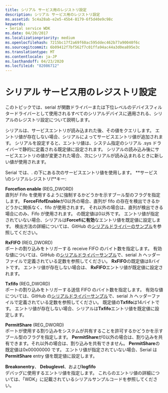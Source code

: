 ```yaml
---
title: シリアル サービス用のレジストリ設定
description: シリアル サービス用のレジストリ設定
ms.assetid: 5c4a28ab-e2e5-45b4-8179-6f5d40e9c98c
keywords:
- Serial service WDK
ms.date: 04/20/2017
ms.localizationpriority: medium
ms.openlocfilehash: 7215bc17f2a69f60ac595ddec462b77a90040f6c
ms.sourcegitcommit: 6b09412f7bf562f7c01ffa94ac44a3d0ea895e3c
ms.translationtype: MT
ms.contentlocale: ja-JP
ms.lasthandoff: 04/23/2020
ms.locfileid: "82086712"
---
```

# <a name="registry-settings-for-the-serial-service"></a>シリアル サービス用のレジストリ設定





このトピックでは、serial が関数ドライバーまたは下位レベルのデバイスフィルタードライバーとして使用されるすべてのシリアルデバイスに適用される、シリアルのレジストリ設定について説明します。

シリアルは、サービスエントリが読み込まれた後、その値をクエリします。 エントリ値が存在しない場合、シリアルによってサービスエントリ値が追加されます。 シリアルを設定すると、エントリ値は、システム指定のシリアル .sys ドライバーで静的に定義される既定値に設定されます。 シリアルの読み込み後にサービスエントリの値が変更された場合、次にシリアルが読み込まれるときに新しい値が使用されます。

Serial では、. の下にある次のサービスエントリ値を使用します。 **サービス\\のシリアルレジストリ\\**キー:

<a href="" id="forcefifoenable--reg-dword-"></a>**Forcefion enable** (REG\_DWORD)  
直列が Fifo を使用するように強制するかどうかを示すブール型のフラグを指定します。 **ForceFifofEnable**が0以外の場合、直列が fifo の存在を検出できるかどうかに関係なく、fifo が使用されます。 それ以外の場合は、直列が検出できる場合にのみ、Fifo が使用されます。 の既定値は0以外です。 エントリ値が指定されていない場合、シリアルは**Forcefiに有効**なエントリ値を既定値に設定します。 検出方法の詳細については、GitHub の[シリアルドライバーのサンプル](https://github.com/Microsoft/Windows-driver-samples/tree/master/serial/serial)を参照してください。

<a href="" id="rxfifo--reg-dword-"></a>**RxFIFO** (REG\_DWORD)  
ポートの割り込みをトリガーする receive FIFO のバイト数を指定します。 有効な値については、GitHub の[シリアルドライバーサンプル](https://github.com/Microsoft/Windows-driver-samples/tree/master/serial/serial)で、serial .h ヘッダーファイルで定義されている定数を参照してください。 **RxFIFO**の既定値は8バイトです。 エントリ値が存在しない場合は、 **RxFIFO**エントリ値が既定値に設定されます。

<a href="" id="txfifo--reg-dword-"></a>**Txfifo** (REG\_DWORD)  
ポートの割り込みをトリガーする送信 FIFO のバイト数を指定します。 有効な値については、GitHub の[シリアルドライバーサンプル](https://github.com/Microsoft/Windows-driver-samples/tree/master/serial/serial)で、serial .h ヘッダーファイルで定義されている定数を参照してください。 既定値の**Txfifo**は14バイトです。 エントリ値が存在しない場合、シリアルは**Txfifo**エントリ値を既定値に設定します。

<a href="" id="permitshare--reg-dword-"></a>**PermitShare** (REG\_DWORD)  
ポートが使用する割り込みをシステムが共有することを許可するかどうかを示すブール型のフラグを指定します。 **PermitShare**が0以外の場合は、割り込みを共有できます。それ以外の場合は、割り込みを共有できません。 **PermitShare**の既定値は0x00000000 です。 エントリ値が指定されていない場合、Serial は**PermitShare** entry 値を既定値に設定します。

<a href="" id="breakonentry--debuglevel--and-logfifo"></a>**Breakonentry**、 **Debuglevel**、および**logfifo**  
デバッグに使用するエントリ値を指定します。 これらのエントリ値の詳細については、「WDK」に記載されているシリアルサンプルコードを参照してください。

 

 




